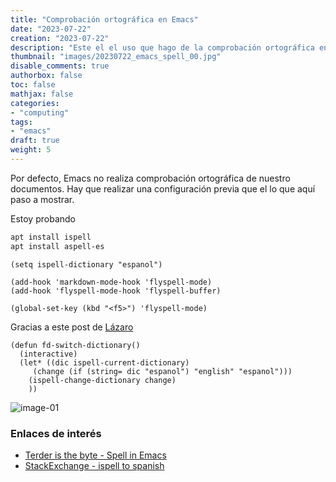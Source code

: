 ```yaml
---
title: "Comprobación ortográfica en Emacs"
date: "2023-07-22"
creation: "2023-07-22"
description: "Este el el uso que hago de la comprobación ortográfica en Emacs"
thumbnail: "images/20230722_emacs_spell_00.jpg"
disable_comments: true
authorbox: false
toc: false
mathjax: false
categories:
- "computing"
tags:
- "emacs"
draft: true
weight: 5
---
```

Por defecto, Emacs no realiza comprobación ortográfica de nuestro documentos. Hay que realizar una configuración previa que el lo que aquí paso a mostrar.
<!--more-->
Estoy probando

```bash
apt install ispell
apt install aspell-es
```

```elisp
(setq ispell-dictionary "espanol")

(add-hook 'markdown-mode-hook 'flyspell-mode)
(add-hook 'flyspell-mode-hook 'flyspell-buffer)

(global-set-key (kbd "<f5>") 'flyspell-mode)
```

Gracias a este post de [Lázaro] 
```elisp
(defun fd-switch-dictionary()
  (interactive)
  (let* ((dic ispell-current-dictionary)
	 (change (if (string= dic "espanol") "english" "espanol")))
    (ispell-change-dictionary change)
    ))
```

![image-01]

### Enlaces de interés
- [Terder is the byte - Spell in Emacs](https://www.tenderisthebyte.com/blog/2019/06/09/spell-checking-emacs/)
- [StackExchange - ispell to spanish](https://tex.stackexchange.com/questions/412611/changing-ispell-to-spanish-castellano-in-xubuntu)

[Lázaro]: https://elblogdelazaro.org/posts/2019-11-25-emacs-funcion-para-cambiar-entre-diccionarios/

[image-01]: /images/20230722_emacs_spell_01.jpg



